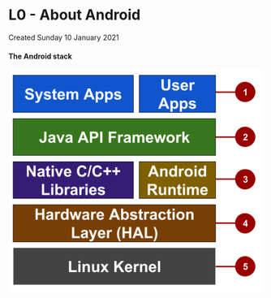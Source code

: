 # L0 - About Android
Created Sunday 10 January 2021

#### The Android stack
![](./L0_-_About_Android/pasted_image.png)

